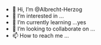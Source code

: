 - 👋 Hi, I’m @Albrecht-Herzog
- 👀 I’m interested in ...
- 🌱 I’m currently learning ...yes
- 💞️ I’m looking to collaborate on ...
- 📫 How to reach me ...

<!---
Albrecht-Herzog/Albrecht-Herzog is a ✨ special ✨ repository because its `README.md` (this file) appears on your GitHub profile.
You can click the Preview link to take a look at your changes.
--->
